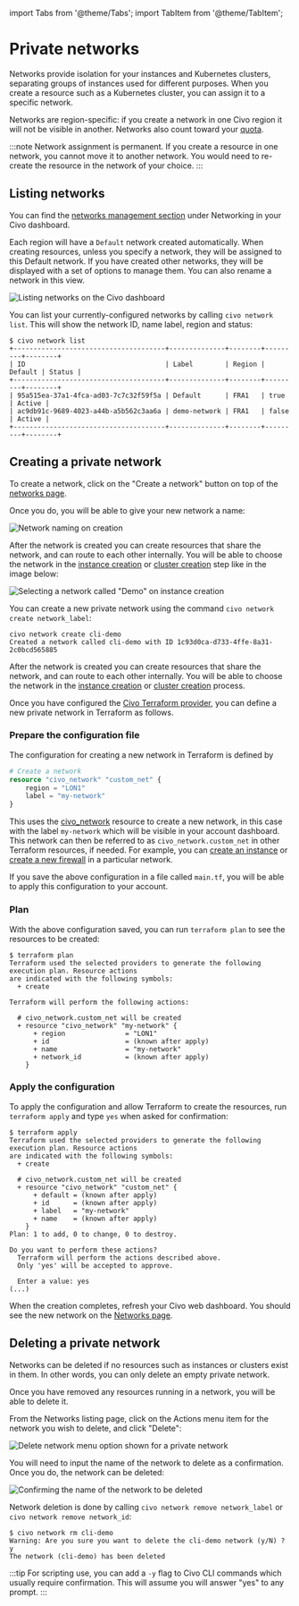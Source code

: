 import Tabs from '@theme/Tabs';
import TabItem from '@theme/TabItem';

# Private networks

Networks provide isolation for your instances and Kubernetes clusters, separating groups of instances used for different purposes. When you create a resource such as a Kubernetes cluster, you can assign it to a specific network.

Networks are region-specific: if you create a network in one Civo region it will not be visible in another. Networks also count toward your [quota](../account/quota.md).

:::note
Network assignment is permanent. If you create a resource in one network, you cannot move it to another network. You would need to re-create the resource in the network of your choice.
:::

## Listing networks

<Tabs groupId="list-networks">
<TabItem value="dashboard" label="Dashboard">

You can find the [networks management section](https://dashboard.civo.com/networks) under Networking in your Civo dashboard.

Each region will have a `Default` network created automatically. When creating resources, unless you specify a network, they will be assigned to this Default network. If you have created other networks, they will be displayed with a set of options to manage them. You can also rename a network in this view.

![Listing networks on the Civo dashboard](images/dashboard-list-networks.png)
</TabItem>

<TabItem value="cli" label="Civo CLI">

You can list your currently-configured networks by calling `civo network list`. This will show the network ID, name label, region and status:

```console
$ civo network list
+--------------------------------------+--------------+--------+---------+--------+
| ID                                   | Label        | Region | Default | Status |
+--------------------------------------+--------------+--------+---------+--------+
| 95a515ea-37a1-4fca-ad03-7c7c32f59f5a | Default      | FRA1   | true    | Active |
| ac9db91c-9689-4023-a44b-a5b562c3aa6a | demo-network | FRA1   | false   | Active |
+--------------------------------------+--------------+--------+---------+--------+
```

</TabItem>
</Tabs>

## Creating a private network

<Tabs groupId="create-network">

<TabItem value="dashboard" label="Dashboard">

To create a network, click on the "Create a network" button on top of the [networks page](https://dashboard.civo.com/networks).

Once you do, you will be able to give your new network a name:

![Network naming on creation](images/create-network.png)

After the network is created you can create resources that share the network, and can route to each other internally. You will be able to choose the network in the [instance creation](../compute/create-an-instance.md) or [cluster creation](../kubernetes/create-a-cluster.md) step like in the image below:

![Selecting a network called "Demo" on instance creation](images/choose-network.png)

</TabItem>

<TabItem value="cli" label="Civo CLI">

You can create a new private network using the command `civo network create network_label`:

```console
civo network create cli-demo
Created a network called cli-demo with ID 1c93d0ca-d733-4ffe-8a31-2c0bcd565885
```

After the network is created you can create resources that share the network, and can route to each other internally. You will be able to choose the network in the [instance creation](../compute/create-an-instance.md) or [cluster creation](../kubernetes/create-a-cluster.md) process.

</TabItem>

<TabItem value="terraform" label="Terraform">

Once you have configured the [Civo Terraform provider](../overview/terraform.md), you can define a new private network in Terraform as follows.

### Prepare the configuration file

The configuration for creating a new network in Terraform is defined by

```terraform
# Create a network
resource "civo_network" "custom_net" {
    region = "LON1"
    label = "my-network"
}
```


This uses the [civo_network](https://registry.terraform.io/providers/civo/civo/latest/docs/resources/network) resource to create a new network, in this case with the label `my-network` which will be visible in your account dashboard. This network can then be referred to as `civo_network.custom_net` in other Terraform resources, if needed. For example, you can [create an instance](../compute/create-an-instance.md) or [create a new firewall](../networking/firewalls.md) in a particular network.

If you save the above configuration in a file called `main.tf`, you will be able to apply this configuration to your account.
### Plan

With the above configuration saved, you can run `terraform plan` to see the resources to be created:

```console
$ terraform plan
Terraform used the selected providers to generate the following execution plan. Resource actions
are indicated with the following symbols:
  + create

Terraform will perform the following actions:

  # civo_network.custom_net will be created
  + resource "civo_network" "my-network" {
      + region               = "LON1"
      + id                   = (known after apply)
      + name                 = "my-network"
      + network_id           = (known after apply)
    }
```

### Apply the configuration

To apply the configuration and allow Terraform to create the resources, run `terraform apply` and type `yes` when asked for confirmation:

```console
$ terraform apply
Terraform used the selected providers to generate the following execution plan. Resource actions
are indicated with the following symbols:
  + create

  # civo_network.custom_net will be created
  + resource "civo_network" "custom_net" {
      + default = (known after apply)
      + id      = (known after apply)
      + label   = "my-network"
      + name    = (known after apply)
    }
Plan: 1 to add, 0 to change, 0 to destroy.

Do you want to perform these actions?
  Terraform will perform the actions described above.
  Only 'yes' will be accepted to approve.

  Enter a value: yes
(...)
```

When the creation completes, refresh your Civo web dashboard. You should see the new network on the [Networks page](https://dashboard.civo.com/networks).
</TabItem>

</Tabs>

## Deleting a private network

Networks can be deleted if no resources such as instances or clusters exist in them. In other words, you can only delete an empty private network.

Once you have removed any resources running in a network, you will be able to delete it.

<Tabs groupId="delete-network">

<TabItem value="dashboard" label="Dashboard">

From the Networks listing page, click on the Actions menu item for the network you wish to delete, and click "Delete":

![Delete network menu option shown for a private network](images/delete-network-menu.png)

You will need to input the name of the network to delete as a confirmation. Once you do, the network can be deleted:

![Confirming the name of the network to be deleted](images/delete-network-confirmation.png)

</TabItem>

<TabItem value="cli" label="Civo CLI">

Network deletion is done by calling `civo network remove network_label` or `civo network remove network_id`:

```console
$ civo network rm cli-demo
Warning: Are you sure you want to delete the cli-demo network (y/N) ? y
The network (cli-demo) has been deleted
```

:::tip
For scripting use, you can add a `-y` flag to Civo CLI commands which usually require confirmation. This will assume you will answer "yes" to any prompt.
:::

</TabItem>
</Tabs>